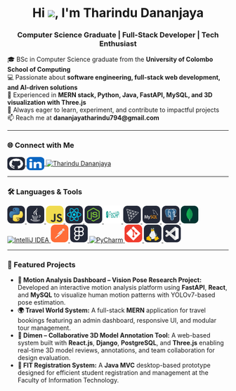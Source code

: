 <h1 align="center">Hi <img src="https://media.giphy.com/media/hvRJCLFzcasrR4ia7z/giphy.gif" width="30px"/>, I'm Tharindu Dananjaya</h1>

<h3 align="center">Computer Science Graduate | Full-Stack Developer | Tech Enthusiast</h3>

<p align="left">
🎓 BSc in Computer Science graduate from the <b>University of Colombo School of Computing</b><br/>
💻 Passionate about <b>software engineering, full-stack web development, and AI-driven solutions</b><br/>
🚀 Experienced in <b>MERN stack, Python, Java, FastAPI, MySQL, and 3D visualization with Three.js</b><br/>
🧠 Always eager to learn, experiment, and contribute to impactful projects<br/>
📫 Reach me at <b>dananjayatharindu794@gmail.com</b>
</p>

---

<h3 align="left">🌐 Connect with Me</h3>
<p align="left">
  <a href="https://github.com/TharinduAKTD" target="_blank">
    <img align="center" src="https://github.com/tandpfun/skill-icons/blob/main/icons/Github-Dark.svg" alt="Tharindu Dananjaya" height="30" width="40" />
  </a>
  <a href="https://www.linkedin.com/in/aktdananjaya" target="_blank">
    <img align="center" src="https://github.com/tandpfun/skill-icons/blob/main/icons/LinkedIn.svg" alt="Tharindu Dananjaya" height="30" width="40" />
  </a>
  <a href="https://web.facebook.com/profile.php?id=100082741113123" target="_blank">
    <img align="center" src="https://raw.githubusercontent.com/rahuldkjain/github-profile-readme-generator/master/src/images/icons/Social/facebook.svg" alt="Tharindu Dananjaya" height="30" width="40" />
  </a>
</p>

---

<h3 align="left">🛠️ Languages & Tools</h3>
<p align="left">
  <!-- Programming Languages -->
  <a href="https://www.python.org/" target="_blank" rel="noreferrer">
    <img src="https://github.com/tandpfun/skill-icons/blob/main/icons/Python-Dark.svg" alt="Python" width="40" height="40"/>
  </a>
  <a href="https://www.java.com/" target="_blank" rel="noreferrer">
    <img src="https://github.com/tandpfun/skill-icons/blob/main/icons/Java-Dark.svg" alt="Java" width="40" height="40"/>
  </a>
  <a href="https://developer.mozilla.org/en-US/docs/Web/JavaScript" target="_blank" rel="noreferrer">
    <img src="https://github.com/tandpfun/skill-icons/blob/main/icons/JavaScript.svg" alt="JavaScript" width="40" height="40"/>
  </a>

  <!-- Web & Backend -->
  <a href="https://react.dev/" target="_blank" rel="noreferrer">
    <img src="https://github.com/tandpfun/skill-icons/blob/main/icons/React-Dark.svg" alt="React" width="40" height="40"/>
  </a>
  <a href="https://nodejs.org/" target="_blank" rel="noreferrer">
    <img src="https://github.com/tandpfun/skill-icons/blob/main/icons/NodeJS-Dark.svg" alt="Node.js" width="40" height="40"/>
  </a>
  <a href="https://fastapi.tiangolo.com/" target="_blank" rel="noreferrer">
    <img src="https://raw.githubusercontent.com/fastapi/fastapi/master/docs/en/docs/img/logo-margin/logo-teal.svg" alt="FastAPI" width="40" height="40"/>
  </a>
  <a href="https://threejs.org/" target="_blank" rel="noreferrer">
    <img src="https://github.com/tandpfun/skill-icons/blob/main/icons/ThreeJS-Dark.svg" alt="Three.js" width="40" height="40"/>
  </a>

  <!-- Databases -->
  <a href="https://www.mysql.com/" target="_blank" rel="noreferrer">
    <img src="https://github.com/tandpfun/skill-icons/blob/main/icons/MySQL-Dark.svg" alt="MySQL" width="40" height="40"/>
  </a>
  <a href="https://www.postgresql.org/" target="_blank" rel="noreferrer">
    <img src="https://github.com/tandpfun/skill-icons/blob/main/icons/PostgreSQL-Dark.svg" alt="PostgreSQL" width="40" height="40"/>
  </a>
  <a href="https://www.mongodb.com/" target="_blank" rel="noreferrer">
    <img src="https://github.com/tandpfun/skill-icons/blob/main/icons/MongoDB.svg" alt="MongoDB" width="40" height="40"/>
  </a>

  <!-- IDEs & Tools -->
  <a href="https://www.jetbrains.com/idea/" target="_blank" rel="noreferrer">
    <img src="https://cdn.jsdelivr.net/gh/devicons/devicon/icons/intellij/intellij-original.svg" alt="IntelliJ IDEA" width="40" height="40"/>
  </a>
  <a href="https://www.postman.com/" target="_blank" rel="noreferrer">
    <img src="https://github.com/tandpfun/skill-icons/blob/main/icons/Postman.svg" alt="Postman" width="40" height="40"/>
  </a>
  <a href="https://www.figma.com/" target="_blank" rel="noreferrer">
    <img src="https://github.com/tandpfun/skill-icons/blob/main/icons/Figma-Dark.svg" alt="Figma" width="40" height="40"/>
  </a>
  <a href="https://www.jetbrains.com/pycharm/" target="_blank" rel="noreferrer">
    <img src="https://cdn.jsdelivr.net/gh/devicons/devicon/icons/pycharm/pycharm-original.svg" alt="PyCharm" width="40" height="40"/>
  </a>

  <!-- Platforms & Version Control -->
  <a href="https://git-scm.com/" target="_blank" rel="noreferrer">
    <img src="https://github.com/tandpfun/skill-icons/blob/main/icons/Git.svg" alt="Git" width="40" height="40"/>
  </a>
  <a href="https://www.linux.org/" target="_blank" rel="noreferrer">
    <img src="https://github.com/tandpfun/skill-icons/blob/main/icons/Linux-Dark.svg" alt="Linux" width="40" height="40"/>
  </a>
  <a href="https://code.visualstudio.com/" target="_blank" rel="noreferrer">
    <img src="https://github.com/tandpfun/skill-icons/blob/main/icons/VSCode-Dark.svg" alt="VS Code" width="40" height="40"/>
  </a>
</p>

---

<h3 align="left">🚀 Featured Projects</h3>
<ul>
  <li>
    <b>🎯 Motion Analysis Dashboard – Vision Pose Research Project:</b>
    Developed an interactive motion analysis platform using <b>FastAPI</b>, <b>React</b>, and <b>MySQL</b> to visualize human motion patterns with YOLOv7-based pose estimation.
  </li>
  <li>
    <b>🌍 Travel World System:</b>
    A full-stack <b>MERN</b> application for travel bookings featuring an admin dashboard, responsive UI, and modular tour management.
  </li>
  <li>
    <b>🧩 Dimen – Collaborative 3D Model Annotation Tool:</b>
    A web-based system built with <b>React.js</b>, <b>Django</b>, <b>PostgreSQL</b>, and <b>Three.js</b> enabling real-time 3D model reviews, annotations, and team collaboration for design evaluation.
  </li>
  <li>
    <b>📡 FIT Registration System:</b>
    A <b>Java MVC</b> desktop-based prototype designed for efficient student registration and management at the Faculty of Information Technology.
  </li>
</ul>

